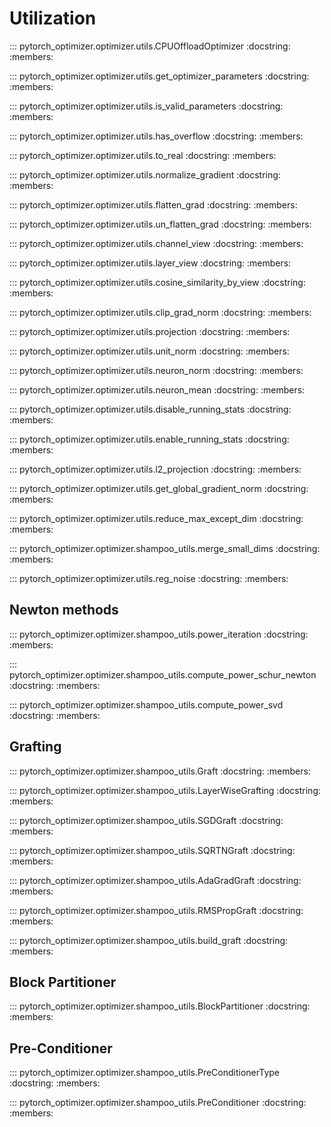 # Utilization

::: pytorch_optimizer.optimizer.utils.CPUOffloadOptimizer
    :docstring:
    :members:

::: pytorch_optimizer.optimizer.utils.get_optimizer_parameters
    :docstring:
    :members:

::: pytorch_optimizer.optimizer.utils.is_valid_parameters
    :docstring:
    :members:

::: pytorch_optimizer.optimizer.utils.has_overflow
    :docstring:
    :members:

::: pytorch_optimizer.optimizer.utils.to_real
    :docstring:
    :members:

::: pytorch_optimizer.optimizer.utils.normalize_gradient
    :docstring:
    :members:

::: pytorch_optimizer.optimizer.utils.flatten_grad
    :docstring:
    :members:

::: pytorch_optimizer.optimizer.utils.un_flatten_grad
    :docstring:
    :members:

::: pytorch_optimizer.optimizer.utils.channel_view
    :docstring:
    :members:

::: pytorch_optimizer.optimizer.utils.layer_view
    :docstring:
    :members:

::: pytorch_optimizer.optimizer.utils.cosine_similarity_by_view
    :docstring:
    :members:

::: pytorch_optimizer.optimizer.utils.clip_grad_norm
    :docstring:
    :members:

::: pytorch_optimizer.optimizer.utils.projection
    :docstring:
    :members:

::: pytorch_optimizer.optimizer.utils.unit_norm
    :docstring:
    :members:

::: pytorch_optimizer.optimizer.utils.neuron_norm
    :docstring:
    :members:

::: pytorch_optimizer.optimizer.utils.neuron_mean
    :docstring:
    :members:

::: pytorch_optimizer.optimizer.utils.disable_running_stats
    :docstring:
    :members:

::: pytorch_optimizer.optimizer.utils.enable_running_stats
    :docstring:
    :members:

::: pytorch_optimizer.optimizer.utils.l2_projection
    :docstring:
    :members:

::: pytorch_optimizer.optimizer.utils.get_global_gradient_norm
    :docstring:
    :members:

::: pytorch_optimizer.optimizer.utils.reduce_max_except_dim
    :docstring:
    :members:

::: pytorch_optimizer.optimizer.shampoo_utils.merge_small_dims
    :docstring:
    :members:

::: pytorch_optimizer.optimizer.utils.reg_noise
    :docstring:
    :members:

## Newton methods

::: pytorch_optimizer.optimizer.shampoo_utils.power_iteration
    :docstring:
    :members:

::: pytorch_optimizer.optimizer.shampoo_utils.compute_power_schur_newton
    :docstring:
    :members:

::: pytorch_optimizer.optimizer.shampoo_utils.compute_power_svd
    :docstring:
    :members:

## Grafting

::: pytorch_optimizer.optimizer.shampoo_utils.Graft
    :docstring:
    :members:

::: pytorch_optimizer.optimizer.shampoo_utils.LayerWiseGrafting
    :docstring:
    :members:

::: pytorch_optimizer.optimizer.shampoo_utils.SGDGraft
    :docstring:
    :members:

::: pytorch_optimizer.optimizer.shampoo_utils.SQRTNGraft
    :docstring:
    :members:

::: pytorch_optimizer.optimizer.shampoo_utils.AdaGradGraft
    :docstring:
    :members:

::: pytorch_optimizer.optimizer.shampoo_utils.RMSPropGraft
    :docstring:
    :members:

::: pytorch_optimizer.optimizer.shampoo_utils.build_graft
    :docstring:
    :members:

## Block Partitioner

::: pytorch_optimizer.optimizer.shampoo_utils.BlockPartitioner
    :docstring:
    :members:

## Pre-Conditioner

::: pytorch_optimizer.optimizer.shampoo_utils.PreConditionerType
    :docstring:
    :members:

::: pytorch_optimizer.optimizer.shampoo_utils.PreConditioner
    :docstring:
    :members:
